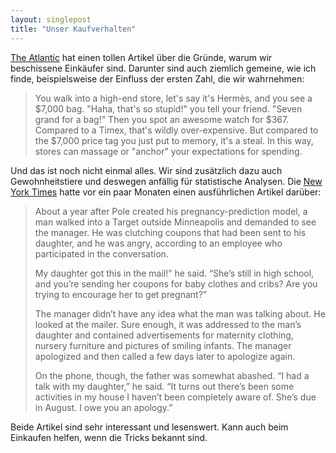 ```yaml
---
layout: singlepost
title: "Unser Kaufverhalten"
---
```


[The Atlantic](http://www.theatlantic.com/business/archive/2012/07/the-11-ways-that-consumers-are-hopeless-at-math/259479/) hat einen tollen Artikel über die Gründe, warum wir beschissene Einkäufer sind. Darunter sind auch ziemlich gemeine, wie ich finde, beispielsweise der Einfluss der ersten Zahl, die wir wahrnehmen:
> You walk into a high-end store, let's say it's Hermès, and you see a $7,000 bag. "Haha, that's so stupid!" you tell your friend. "Seven grand for a bag!" Then you spot an awesome watch for $367. Compared to a Timex, that's wildly over-expensive. But compared to the $7,000 price tag you just put to memory, it's a steal. In this way, stores can massage or "anchor" your expectations for spending.

Und das ist noch nicht einmal alles. Wir sind zusätzlich dazu auch Gewohnheitstiere und deswegen anfällig für statistische Analysen. Die [New York Times](http://www.nytimes.com/2012/02/19/magazine/shopping-habits.html?_r=1&pagewanted=all) hatte vor ein paar Monaten einen ausführlichen Artikel darüber:
> About a year after Pole created his pregnancy-prediction model, a man walked into a Target outside Minneapolis and demanded to see the manager. He was clutching coupons that had been sent to his daughter, and he was angry, according to an employee who participated in the conversation.
>
> My daughter got this in the mail!” he said. “She’s still in high school, and you’re sending her coupons for baby clothes and cribs? Are you trying to encourage her to get pregnant?”
>
> The manager didn’t have any idea what the man was talking about. He looked at the mailer. Sure enough, it was addressed to the man’s daughter and contained advertisements for maternity clothing, nursery furniture and pictures of smiling infants. The manager apologized and then called a few days later to apologize again.
>
> On the phone, though, the father was somewhat abashed. “I had a talk with my daughter,” he said. “It turns out there’s been some activities in my house I haven’t been completely aware of. She’s due in August. I owe you an apology.”

Beide Artikel sind sehr interessant und lesenswert. Kann auch beim Einkaufen helfen, wenn die Tricks bekannt sind.